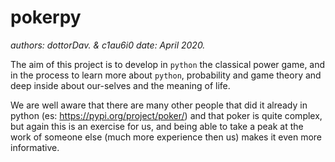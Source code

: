 # pokerpy

*authors: dottorDav. & c1au6i0*
*date: April 2020.*

The aim of this project is to develop in `python` the classical power game, and in the process to learn more about `python`,
probability and game theory and deep inside about our-selves and the meaning of life.

We are well aware that there are many other people that did it already in python (es: https://pypi.org/project/poker/) and that poker is quite complex, but again this is an exercise for us, and being able to take a peak at the work of someone else (much more experience then us) makes it even more informative.

